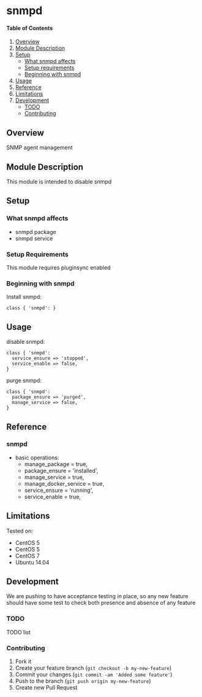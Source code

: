 # snmpd

#### Table of Contents

1. [Overview](#overview)
2. [Module Description](#module-description)
3. [Setup](#setup)
    * [What snmpd affects](#what-snmpd-affects)
    * [Setup requirements](#setup-requirements)
    * [Beginning with snmpd](#beginning-with-snmpd)
4. [Usage](#usage)
5. [Reference](#reference)
5. [Limitations](#limitations)
6. [Development](#development)
    * [TODO](#todo)
    * [Contributing](#contributing)

## Overview

SNMP agent management

## Module Description

This module is intended to disable snmpd

## Setup

### What snmpd affects

* snmpd package
* snmpd service

### Setup Requirements

This module requires pluginsync enabled

### Beginning with snmpd

Install snmpd:

```
class { 'snmpd': }
```

## Usage

disable snmpd:

```
class { 'snmpd':
  service_ensure => 'stopped',
  service_enable => false,
}
```

purge snmpd:

```
class { 'snmpd':
  package_ensure => 'purged',
  manage_service => false,
}
```

## Reference

### snmpd

* basic operations:
  * manage_package        = true,
  * package_ensure        = 'installed',
  * manage_service        = true,
  * manage_docker_service = true,
  * service_ensure        = 'running',
  * service_enable        = true,

## Limitations

Tested on:
* CentOS 5
* CentOS 5
* CentOS 7
* Ubuntu 14.04

## Development

We are pushing to have acceptance testing in place, so any new feature should
have some test to check both presence and absence of any feature

### TODO

TODO list

### Contributing

1. Fork it
2. Create your feature branch (`git checkout -b my-new-feature`)
3. Commit your changes (`git commit -am 'Added some feature'`)
4. Push to the branch (`git push origin my-new-feature`)
5. Create new Pull Request
